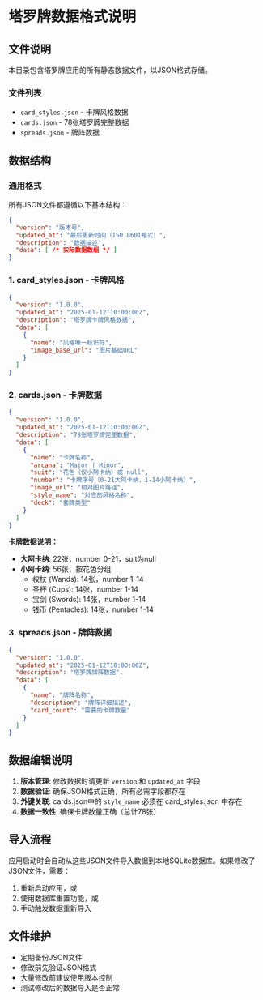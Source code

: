 # 塔罗牌数据格式说明

## 文件说明

本目录包含塔罗牌应用的所有静态数据文件，以JSON格式存储。

### 文件列表

- `card_styles.json` - 卡牌风格数据
- `cards.json` - 78张塔罗牌完整数据
- `spreads.json` - 牌阵数据

## 数据结构

### 通用格式

所有JSON文件都遵循以下基本结构：

```json
{
  "version": "版本号",
  "updated_at": "最后更新时间（ISO 8601格式）",
  "description": "数据描述",
  "data": [ /* 实际数据数组 */ ]
}
```

### 1. card_styles.json - 卡牌风格

```json
{
  "version": "1.0.0",
  "updated_at": "2025-01-12T10:00:00Z",
  "description": "塔罗牌卡牌风格数据",
  "data": [
    {
      "name": "风格唯一标识符",
      "image_base_url": "图片基础URL"
    }
  ]
}
```

### 2. cards.json - 卡牌数据

```json
{
  "version": "1.0.0", 
  "updated_at": "2025-01-12T10:00:00Z",
  "description": "78张塔罗牌完整数据",
  "data": [
    {
      "name": "卡牌名称",
      "arcana": "Major | Minor",
      "suit": "花色（仅小阿卡纳）或 null",
      "number": "卡牌序号（0-21大阿卡纳，1-14小阿卡纳）",
      "image_url": "相对图片路径",
      "style_name": "对应的风格名称", 
      "deck": "套牌类型"
    }
  ]
}
```

**卡牌数据说明：**
- **大阿卡纳**: 22张，number 0-21，suit为null
- **小阿卡纳**: 56张，按花色分组
  - 权杖 (Wands): 14张，number 1-14
  - 圣杯 (Cups): 14张，number 1-14  
  - 宝剑 (Swords): 14张，number 1-14
  - 钱币 (Pentacles): 14张，number 1-14

### 3. spreads.json - 牌阵数据

```json
{
  "version": "1.0.0",
  "updated_at": "2025-01-12T10:00:00Z",
  "description": "塔罗牌牌阵数据",
  "data": [
    {
      "name": "牌阵名称",
      "description": "牌阵详细描述",
      "card_count": "需要的卡牌数量"
    }
  ]
}
```

## 数据编辑说明

1. **版本管理**: 修改数据时请更新 `version` 和 `updated_at` 字段
2. **数据验证**: 确保JSON格式正确，所有必需字段都存在
3. **外键关联**: cards.json中的 `style_name` 必须在 card_styles.json 中存在
4. **数据一致性**: 确保卡牌数量正确（总计78张）

## 导入流程

应用启动时会自动从这些JSON文件导入数据到本地SQLite数据库。如果修改了JSON文件，需要：

1. 重新启动应用，或
2. 使用数据库重置功能，或 
3. 手动触发数据重新导入

## 文件维护

- 定期备份JSON文件
- 修改前先验证JSON格式
- 大量修改前建议使用版本控制
- 测试修改后的数据导入是否正常